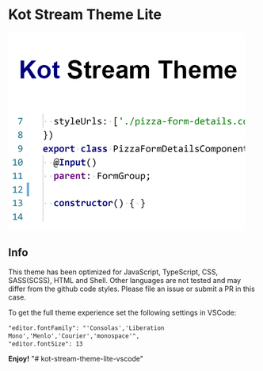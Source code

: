 # Kot Stream Theme Lite

![Icon](https://raw.githubusercontent.com/owlruslan/kot-stream-theme-lite-vscode/master/icon.png "Icon")

## Info
This theme has been optimized for JavaScript, TypeScript, CSS, SASS(SCSS), HTML and Shell. Other languages are not tested and may differ from the github code styles. Please file an issue or submit a PR in this case.

To get the full theme experience set the following settings in VSCode:     
```
"editor.fontFamily": "'Consolas','Liberation Mono','Menlo','Courier','monospace'",
"editor.fontSize": 13
```

**Enjoy!**
"# kot-stream-theme-lite-vscode" 
